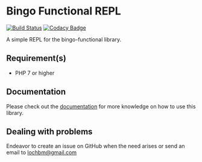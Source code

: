 # Bingo Functional REPL

[![Build Status](https://travis-ci.org/ace411/bingo-functional-repl.svg?branch=master)](https://travis-ci.org/ace411/bingo-functional-repl)
[![Codacy Badge](https://api.codacy.com/project/badge/Grade/36217463cbd445218e16e6b70a1889d4)](https://www.codacy.com/app/ace411/bingo-functional-repl?utm_source=github.com&amp;utm_medium=referral&amp;utm_content=ace411/bingo-functional-repl&amp;utm_campaign=Badge_Grade)

A simple REPL for the bingo-functional library.

## Requirement(s)

- PHP 7 or higher

## Documentation

Please check out the [documentation](https://ace411.github.io/bingo-functional/docs/repl.html) for more knowledge on how to use this library.

## Dealing with problems

Endeavor to create an issue on GitHub when the need arises or send an email to lochbm@gmail.com

